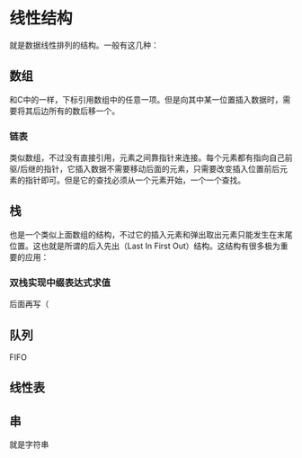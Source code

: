 # 线性结构

就是数据线性排列的结构。一般有这几种：

## 数组

和C中的一样，下标引用数组中的任意一项。但是向其中某一位置插入数据时，需要将其后边所有的数后移一个。

### 链表

类似数组，不过没有直接引用，元素之间靠指针来连接。每个元素都有指向自己前驱/后继的指针，它插入数据不需要移动后面的元素，只需要改变插入位置前后元素的指针即可。但是它的查找必须从一个元素开始，一个一个查找。

## 栈

也是一个类似上面数组的结构，不过它的插入元素和弹出取出元素只能发生在末尾位置。这也就是所谓的后入先出（Last In First Out）结构。这结构有很多极为重要的应用：

### 双栈实现中缀表达式求值

后面再写（

## 队列

FIFO

## 线性表

## 串

就是字符串

